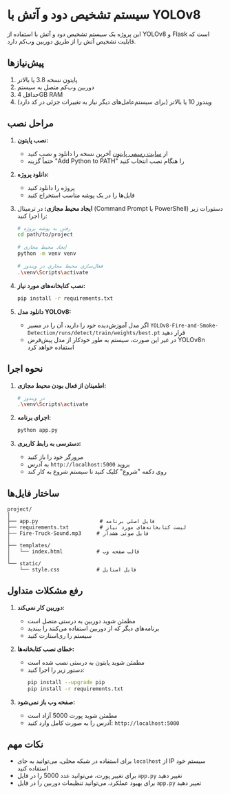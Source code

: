 # سیستم تشخیص دود و آتش با YOLOv8

این پروژه یک سیستم تشخیص دود و آتش با استفاده از YOLOv8 و Flask است که قابلیت تشخیص آتش را از طریق دوربین وب‌کم دارد.

## پیش‌نیازها

1. پایتون نسخه 3.8 یا بالاتر
2. دوربین وب‌کم متصل به سیستم
3. حداقل 4GB RAM
4. ویندوز 10 یا بالاتر (برای سیستم‌عامل‌های دیگر نیاز به تغییرات جزئی در کد دارد)

## مراحل نصب

1. **نصب پایتون:**
   - از [سایت رسمی پایتون](https://www.python.org/downloads/) آخرین نسخه را دانلود و نصب کنید
   - حتماً گزینه "Add Python to PATH" را هنگام نصب انتخاب کنید

2. **دانلود پروژه:**
   - پروژه را دانلود کنید
   - فایل‌ها را در یک پوشه مناسب استخراج کنید

3. **ایجاد محیط مجازی:**
   در ترمینال (Command Prompt یا PowerShell) دستورات زیر را اجرا کنید:
   ```bash
   # رفتن به پوشه پروژه
   cd path/to/project

   # ایجاد محیط مجازی
   python -m venv venv

   # فعال‌سازی محیط مجازی در ویندوز
   .\venv\Scripts\activate
   ```

4. **نصب کتابخانه‌های مورد نیاز:**
   ```bash
   pip install -r requirements.txt
   ```

5. **دانلود مدل YOLOv8:**
   - اگر مدل آموزش‌دیده خود را دارید، آن را در مسیر `YOLOv8-Fire-and-Smoke-Detection/runs/detect/train/weights/best.pt` قرار دهید
   - در غیر این صورت، سیستم به طور خودکار از مدل پیش‌فرض YOLOv8n استفاده خواهد کرد

## نحوه اجرا

1. **اطمینان از فعال بودن محیط مجازی:**
   ```bash
   # در ویندوز
   .\venv\Scripts\activate
   ```

2. **اجرای برنامه:**
   ```bash
   python app.py
   ```

3. **دسترسی به رابط کاربری:**
   - مرورگر خود را باز کنید
   - به آدرس `http://localhost:5000` بروید
   - روی دکمه "شروع" کلیک کنید تا سیستم شروع به کار کند

## ساختار فایل‌ها

```
project/
│
├── app.py                    # فایل اصلی برنامه
├── requirements.txt          # لیست کتابخانه‌های مورد نیاز
├── Fire-Truck-Sound.mp3     # فایل صوتی هشدار
│
├── templates/
│   └── index.html           # قالب صفحه وب
│
└── static/
    └── style.css            # فایل استایل
```

## رفع مشکلات متداول

1. **دوربین کار نمی‌کند:**
   - مطمئن شوید دوربین به درستی متصل است
   - برنامه‌های دیگر که از دوربین استفاده می‌کنند را ببندید
   - سیستم را ری‌استارت کنید

2. **خطای نصب کتابخانه‌ها:**
   - مطمئن شوید پایتون به درستی نصب شده است
   - دستور زیر را اجرا کنید:
     ```bash
     pip install --upgrade pip
     pip install -r requirements.txt
     ```

3. **صفحه وب باز نمی‌شود:**
   - مطمئن شوید پورت 5000 آزاد است
   - آدرس را به صورت کامل وارد کنید: `http://localhost:5000`

## نکات مهم

- برای استفاده در شبکه محلی، می‌توانید به جای `localhost` از IP سیستم خود استفاده کنید
- برای تغییر پورت، می‌توانید عدد 5000 را در فایل `app.py` تغییر دهید
- برای بهبود عملکرد، می‌توانید تنظیمات دوربین را در فایل `app.py` تغییر دهید 